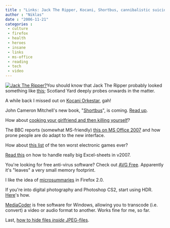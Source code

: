 ```yaml
---
title : "Links: Jack The Ripper, Kocani, Shortbus, cannibalistic suicide...the usual"
author : "Niklas"
date : "2006-11-21"
categories : 
 - culture
 - firefox
 - health
 - heroes
 - insane
 - links
 - ms-office
 - reading
 - tech
 - video
---
```


[![Jack The Ripper?](https://niklasblog.com/wp-content/2006-11-21-jtr.jpg)](http://news.bbc.co.uk/2/hi/uk_news/6164544.stm)You should know that Jack The Ripper probably looked something like [this](http://news.bbc.co.uk/2/hi/uk_news/6164544.stm); Scotland Yard deeply probes onwards in the matter.

A while back I missed out on [Kocani Orkestar](http://www.youtube.com/watch?v=yK2IXVTeCrE), gah!

John Cameron Mitchell's new book, "[Shortbus](http://www.imdb.com/title/tt0367027)", is coming. [Read up](http://www.popmatters.com/pm/news/article/6688/sex-is-real-in-shortbus-and-inspiring-to-some).

How about [cooking your girlfriend and then killing yourself](http://www.crimelibrary.com/news/original/1006/2002_cooks_girlfriend.html)?

The BBC reports (somewhat MS-friendly) [this on MS Office 2007](http://news.bbc.co.uk/2/hi/technology/6165124.stm) and how prone people are do adapt to the new interface.

How about [this list](http://seanbaby.com/nes/egm.htm) of the ten worst electronic games ever?

[Read this](http://msdn2.microsoft.com/en-us/library/aa730921.aspx) on how to handle really big Excel-sheets in v2007.

You're looking for free anti-virus software? Check out [AVG Free](http://free.grisoft.com/doc/5390/lng/us/tpl/v5#avg-free). Apparently it's "leaves" a very small memory footprint.

I like the idea of [microsummaries](http://wiki.mozilla.org/Microsummaries/Using#How_do_I_start_using_a_microsummary.3F) in Firefox 2.0.

If you're into digital photography and Photoshop CS2, start using HDR. [Here](http://backingwinds.blogspot.com/2006/10/how-to-create-professional-hdr-images.html)'s how.

[MediaCoder](http://www.rarewares.org/mediacoder) is free software for Windows, allowing you to transcode (i.e. convert) a video or audio format to another. Works fine for me, so far.

Last, [how to hide files _inside_ JPEG-files](http://www.thetechtray.net/videos/rar/).
